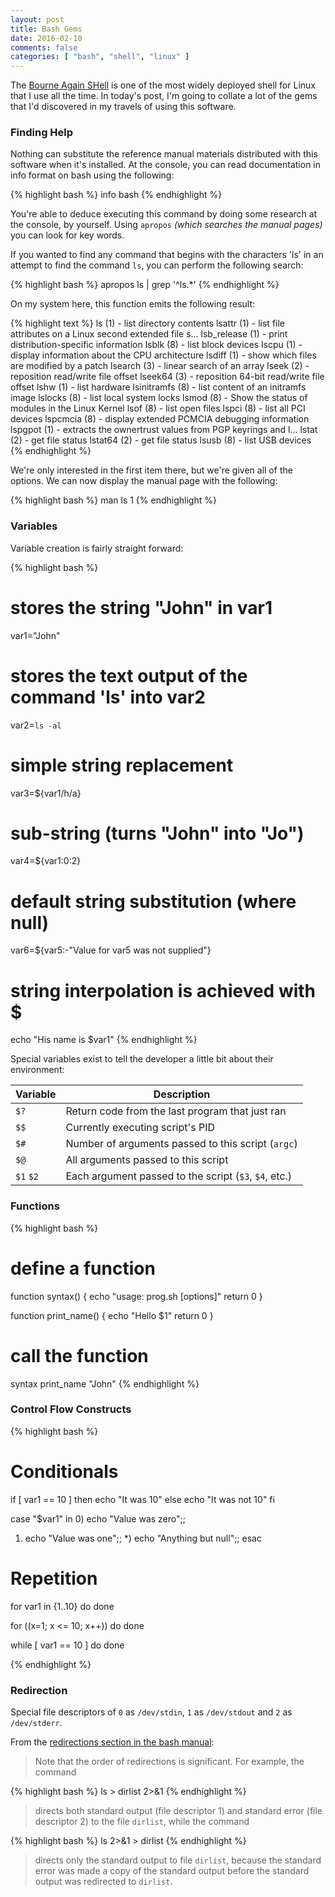 ```yaml
---
layout: post
title: Bash Gems
date: 2016-02-10
comments: false
categories: [ "bash", "shell", "linux" ]
---
```


The [Bourne Again SHell](https://www.gnu.org/software/bash/) is one of the most widely deployed shell for Linux that I use all the time. In today's post, I'm going to collate a lot of the gems that I'd discovered in my travels of using this software.

### Finding Help

Nothing can substitute the reference manual materials distributed with this software when it's installed. At the console, you can read documentation in info format on bash using the following:

{% highlight bash %}
info bash
{% endhighlight %}

You're able to deduce executing this command by doing some research at the console, by yourself. Using `apropos` *(which searches the manual pages)* you can look for key words. 

If you wanted to find any command that begins with the characters 'ls' in an attempt to find the command `ls`, you can perform the following search:

{% highlight bash %}
apropos ls | grep '^ls.*'
{% endhighlight %}

On my system here, this function emits the following result:

{% highlight text %}
ls (1)               - list directory contents
lsattr (1)           - list file attributes on a Linux second extended file s...
lsb_release (1)      - print distribution-specific information
lsblk (8)            - list block devices
lscpu (1)            - display information about the CPU architecture
lsdiff (1)           - show which files are modified by a patch
lsearch (3)          - linear search of an array
lseek (2)            - reposition read/write file offset
lseek64 (3)          - reposition 64-bit read/write file offset
lshw (1)             - list hardware
lsinitramfs (8)      - list content of an initramfs image
lslocks (8)          - list local system locks
lsmod (8)            - Show the status of modules in the Linux Kernel
lsof (8)             - list open files
lspci (8)            - list all PCI devices
lspcmcia (8)         - display extended PCMCIA debugging information
lspgpot (1)          - extracts the ownertrust values from PGP keyrings and l...
lstat (2)            - get file status
lstat64 (2)          - get file status
lsusb (8)            - list USB devices
{% endhighlight %}

We're only interested in the first item there, but we're given all of the options. We can now display the manual page with the following:

{% highlight bash %}
man ls 1
{% endhighlight %}

### Variables

Variable creation is fairly straight forward:

{% highlight bash %}
# stores the string "John" in var1
var1="John"
# stores the text output of the command 'ls' into var2
var2=`ls -al`

# simple string replacement
var3=${var1/h/a}
# sub-string (turns "John" into "Jo")
var4=${var1:0:2}
# default string substitution (where null)
var6=${var5:-"Value for var5 was not supplied"}

# string interpolation is achieved with $
echo "His name is $var1"
{% endhighlight %}

Special variables exist to tell the developer a little bit about their environment:

| Variable  | Description                                                                |
|-----------|----------------------------------------------------------------------------|
| `$?`      | Return code from the last program that just ran                            |
| `$$`      | Currently executing script's PID                                           |
| `$#`      | Number of arguments passed to this script (`argc`)                         |
| `$@`      | All arguments passed to this script                                        |
| `$1` `$2` | Each argument passed to the script (`$3`, `$4`, etc.)                      |

### Functions

{% highlight bash %}
# define a function
function syntax() {
  echo "usage: prog.sh [options]"
  return 0
}

function print_name() {
  echo "Hello $1"
  return 0
}

# call the function
syntax
print_name "John"
{% endhighlight %}

### Control Flow Constructs

{% highlight bash %}
# Conditionals
if [ var1 == 10 ] then
  echo "It was 10"
else
  echo "It was not 10"
fi

case "$var1" in
  0) echo "Value was zero";;
  1) echo "Value was one";;
  *) echo "Anything but null";;
esac 

# Repetition
for var1 in {1..10} do
done

for ((x=1; x <= 10; x++)) do
done

while [ var1 == 10 ] do
done

{% endhighlight %}

### Redirection

Special file descriptors of `0` as `/dev/stdin`, `1` as `/dev/stdout` and `2` as `/dev/stderr`.

From the [redirections section in the bash manual](https://www.gnu.org/software/bash/manual/html_node/Redirections.html):

> Note that the order of redirections is significant. For example, the command

{% highlight bash %}
ls > dirlist 2>&1
{% endhighlight %}

> directs both standard output (file descriptor 1) and standard error (file descriptor 2) to the file `dirlist`, while the command

{% highlight bash %}
ls 2>&1 > dirlist
{% endhighlight %}

> directs only the standard output to file `dirlist`, because the standard error was made a copy of the standard output before the standard output was redirected to `dirlist`. 
